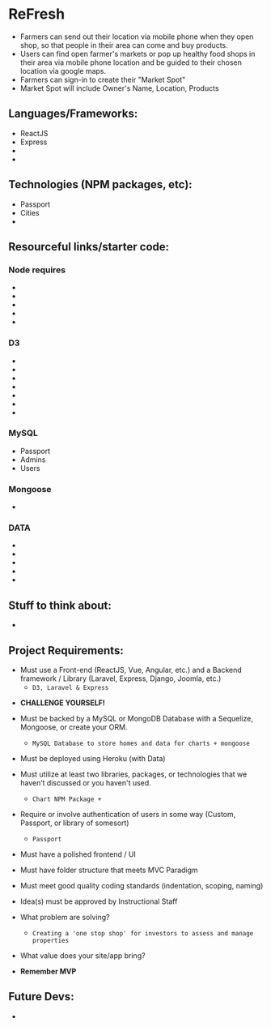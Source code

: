 # ReFresh
* Farmers can send out their location via mobile phone when they open shop, so that people in their area can come and buy products.
* Users can find open farmer's markets or pop up healthy food shops in their area via mobile phone location and be guided to their chosen location via google maps.
* Farmers can sign-in to create their "Market Spot"
* Market Spot will include Owner's Name, Location, Products

## Languages/Frameworks: 
* ReactJS
* Express
* 
*

## Technologies (NPM packages, etc):
* Passport
* Cities
* 

## Resourceful links/starter code: 

### Node requires
- 
-
-
-
-

### D3
- 
-
-
-
-
-
-

### MySQL
- Passport
- Admins
- Users

### Mongoose
- 

### 

### 

### DATA
-
-
-
-
-

## Stuff to think about:
- 
      
## Project Requirements:
* Must use a Front-end (ReactJS, Vue, Angular, etc.) and a Backend framework / Library (Laravel, Express, Django, Joomla, etc.)
    - ``D3, Laravel & Express``
	
- **CHALLENGE YOURSELF!**

* Must be backed by a MySQL or MongoDB Database with a Sequelize, Mongoose, or create your ORM.

    - ``MySQL Database to store homes and data for charts + mongoose``

* Must be deployed using Heroku (with Data)

* Must utilize at least two libraries, packages, or technologies that we haven’t discussed or you haven't used.
    - ``Chart NPM Package + ``

* Require or involve authentication of users in some way (Custom, Passport, or library of somesort)
    - ``Passport``

* Must have a polished frontend / UI 

* Must have folder structure that meets MVC Paradigm

* Must meet good quality coding standards (indentation, scoping, naming)

* Idea(s) must be approved by Instructional Staff
- What problem are solving?
    - ``Creating a 'one stop shop' for investors to assess and manage properties``

- What value does your site/app bring?

* **Remember MVP**

## Future Devs:
- 